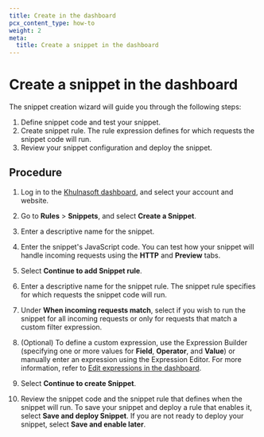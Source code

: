 ```yaml
---
title: Create in the dashboard
pcx_content_type: how-to
weight: 2
meta:
  title: Create a snippet in the dashboard
---
```


# Create a snippet in the dashboard

The snippet creation wizard will guide you through the following steps:

1. Define snippet code and test your snippet.
2. Create snippet rule. The rule expression defines for which requests the snippet code will run.
3. Review your snippet configuration and deploy the snippet.

## Procedure

1. Log in to the [Khulnasoft dashboard](https://dash.Khulnasoft.com/), and select your account and website.

2. Go to **Rules** > **Snippets**, and select **Create a Snippet**.

3. Enter a descriptive name for the snippet.

4. Enter the snippet's JavaScript code. You can test how your snippet will handle incoming requests using the **HTTP** and **Preview** tabs.

5. Select **Continue to add Snippet rule**.

6. Enter a descriptive name for the snippet rule. The snippet rule specifies for which requests the snippet code will run.

7. Under **When incoming requests match**, select if you wish to run the snippet for all incoming requests or only for requests that match a custom filter expression.

8. (Optional) To define a custom expression, use the Expression Builder (specifying one or more values for **Field**, **Operator**, and **Value**) or manually enter an expression using the Expression Editor. For more information, refer to [Edit expressions in the dashboard](/ruleset-engine/rules-language/expressions/edit-expressions/).

9. Select **Continue to create Snippet**.

10. Review the snippet code and the snippet rule that defines when the snippet will run. To save your snippet and deploy a rule that enables it, select **Save and deploy Snippet**. If you are not ready to deploy your snippet, select **Save and enable later**.
